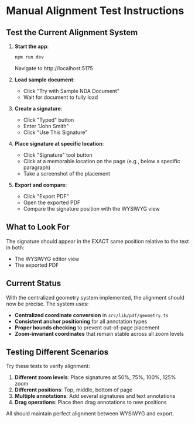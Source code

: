 # Manual Alignment Test Instructions

## Test the Current Alignment System

1. **Start the app**:
   ```bash
   npm run dev
   ```
   Navigate to http://localhost:5175

2. **Load sample document**:
   - Click "Try with Sample NDA Document"
   - Wait for document to fully load

3. **Create a signature**:
   - Click "Typed" button
   - Enter "John Smith" 
   - Click "Use This Signature"

4. **Place signature at specific location**:
   - Click "Signature" tool button
   - Click at a memorable location on the page (e.g., below a specific paragraph)
   - Take a screenshot of the placement

5. **Export and compare**:
   - Click "Export PDF"
   - Open the exported PDF
   - Compare the signature position with the WYSIWYG view

## What to Look For

The signature should appear in the EXACT same position relative to the text in both:
- The WYSIWYG editor view
- The exported PDF

## Current Status

With the centralized geometry system implemented, the alignment should now be precise. The system uses:

- **Centralized coordinate conversion** in `src/lib/pdf/geometry.ts`
- **Consistent anchor positioning** for all annotation types
- **Proper bounds checking** to prevent out-of-page placement
- **Zoom-invariant coordinates** that remain stable across all zoom levels

## Testing Different Scenarios

Try these tests to verify alignment:

1. **Different zoom levels**: Place signatures at 50%, 75%, 100%, 125% zoom
2. **Different positions**: Top, middle, bottom of page
3. **Multiple annotations**: Add several signatures and text annotations
4. **Drag operations**: Place then drag annotations to new positions

All should maintain perfect alignment between WYSIWYG and export.